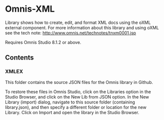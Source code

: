 # Omnis-XML
Library shows how to create, edit, and format XML docs using the oXML external component. For more information about this library and using oXML see the tech note: http://www.omnis.net/technotes/tnxm0001.jsp

Requires Omnis Studio 8.1.2 or above.

## Contents
### XMLEX
This folder contains the source JSON files for the Omnis library in Github. 

To restore these files in Omnis Studio, click on the Libraries option in the Studio Browser, and click on the New Lib from JSON option. In the New Library (import) dialog, navigate to this source folder (containing library.json), and then specify a different folder or location for the new Library. Click on Import and open the library in the Studio Browser. 
